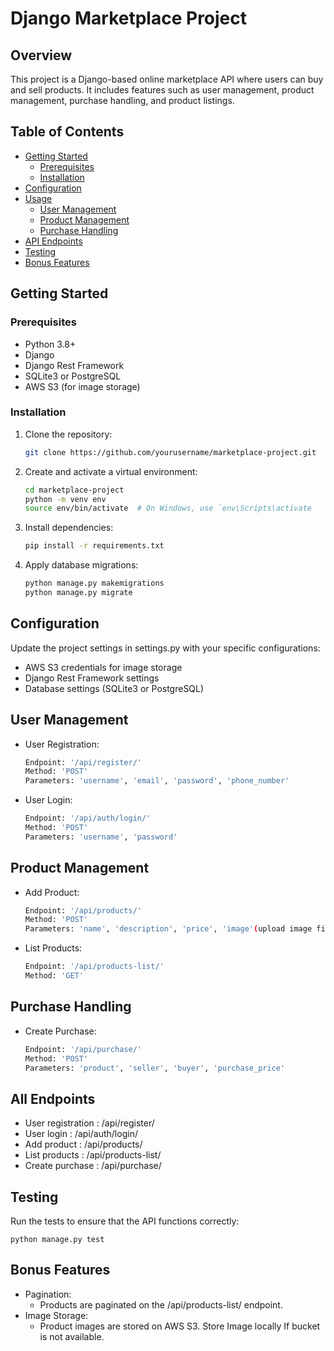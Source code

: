 # Django Marketplace Project

## Overview

This project is a Django-based online marketplace API where users can buy and sell products. It includes features such as user management, product management, purchase handling, and product listings.

## Table of Contents

- [Getting Started](#getting-started)
  - [Prerequisites](#prerequisites)
  - [Installation](#installation)
- [Configuration](#configuration)
- [Usage](#usage)
  - [User Management](#user-management)
  - [Product Management](#product-management)
  - [Purchase Handling](#purchase-handling)
- [API Endpoints](#api-endpoints)
- [Testing](#testing)
- [Bonus Features](#bonus-features)

## Getting Started

### Prerequisites

- Python 3.8+
- Django
- Django Rest Framework
- SQLite3 or PostgreSQL
- AWS S3 (for image storage)

### Installation

1. Clone the repository:

   ```bash
   git clone https://github.com/yourusername/marketplace-project.git

2. Create and activate a virtual environment:

    ```bash
    cd marketplace-project
    python -m venv env
    source env/bin/activate  # On Windows, use `env\Scripts\activate

3. Install dependencies:

    ```bash
    pip install -r requirements.txt

4. Apply database migrations:

    ```bash
    python manage.py makemigrations
    python manage.py migrate


## Configuration

Update the project settings in settings.py with your specific configurations:

- AWS S3 credentials for image storage
- Django Rest Framework settings
- Database settings (SQLite3 or PostgreSQL)

## User Management

- User Registration: 
    ```bash 
    Endpoint: '/api/register/'
    Method: 'POST'
    Parameters: 'username', 'email', 'password', 'phone_number'

- User Login: 
    ```bash 
    Endpoint: '/api/auth/login/'
    Method: 'POST'
    Parameters: 'username', 'password'

## Product Management

- Add Product: 
    ```bash 
    Endpoint: '/api/products/'
    Method: 'POST'
    Parameters: 'name', 'description', 'price', 'image'(upload image file), 'seller'

- List Products: 
    ```bash 
    Endpoint: '/api/products-list/'
    Method: 'GET'

## Purchase Handling

- Create Purchase:
    ```bash 
    Endpoint: '/api/purchase/'
    Method: 'POST'
    Parameters: 'product', 'seller', 'buyer', 'purchase_price'

## All Endpoints
- User registration : /api/register/
- User login : /api/auth/login/
- Add product : /api/products/
- List products : /api/products-list/
- Create purchase : /api/purchase/

## Testing
Run the tests to ensure that the API functions correctly:

    python manage.py test

## Bonus Features
- Pagination:
    - Products are paginated on the /api/products-list/ endpoint.
- Image Storage:
    - Product images are stored on AWS S3. Store Image locally If bucket is not available.